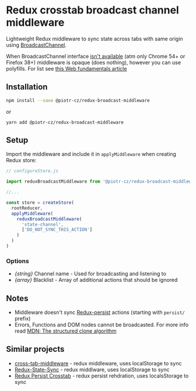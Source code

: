 # Redux crosstab broadcast channel middleware

Lightweight Redux middleware to sync state across tabs with same origin using [BroadcastChannel](https://developer.mozilla.org/en-US/docs/Web/API/BroadcastChannel).

When BroadcastChannel interface [isn't available](https://caniuse.com/#search=BroadcastChannel) (atm only Chrome 54+ or Firefox 38+) middleware is opaque (does nothing),
however you can use polyfills. For list see [this Web fundamentals article](https://developers.google.com/web/updates/2016/09/broadcastchannel#feature_detection_and_browser_support)

## Installation

```sh
npm install --save @piotr-cz/redux-broadcast-middleware
```
or

```
yarn add @piotr-cz/redux-broadcast-middleware
```

## Setup

Import the middleware and include it in `applyMiddleware` when creating Redux store:

```js
// configureStore.js

import reduxBroadcastMiddleware from '@piotr-cz/redux-broadcast-middleware'

//...

const store = createStore(
  rootReducer,
  applyMiddleware(
    reduxBroadcastMiddleware(
      'state-channel',
      ['DO_NOT_SYNC_THIS_ACTION']
    )
  )
)
```

### Options

- _{string}_ Channel name - Used for broadcasting and listening to
- _{array}_ Blacklist - Array of additional actions that should be ignored

## Notes

- Middleware doesn't sync [Redux-persist](https://www.npmjs.com/package/redux-persist) actions (starting with `persist/` prefix)
- Errors, Functions and DOM nodes cannot be broadcasted. For more info read [MDN: The structured clone algorithm](https://developer.mozilla.org/en-US/docs/Web/API/Web_Workers_API/Structured_clone_algorithm)

## Similar projects

- [cross-tab-middleware](https://github.com/stutrek/cross-tab-middleware) - redux middleware, uses localStorage to sync
- [Redux-State-Sync](https://github.com/AOHUA/redux-state-sync) - redux middlware, uses localStorage to sync
- [Redux Persist Crosstab](https://github.com/rt2zz/redux-persist-crosstab) - redux persist rehdration, uses localsStorage to sync
